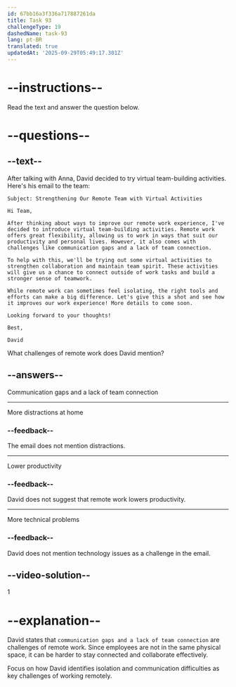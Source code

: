 ```yaml
---
id: 67bb16a3f336a717887261da
title: Task 93
challengeType: 19
dashedName: task-93
lang: pt-BR
translated: true
updatedAt: '2025-09-29T05:49:17.301Z'
---
```


<!-- READING -->

# --instructions--

Read the text and answer the question below.

# --questions--

## --text--

After talking with Anna, David decided to try virtual team-building activities. Here's his email to the team:

`Subject: Strengthening Our Remote Team with Virtual Activities`

`Hi Team,`

`After thinking about ways to improve our remote work experience, I've decided to introduce virtual team-building activities. Remote work offers great flexibility, allowing us to work in ways that suit our productivity and personal lives. However, it also comes with challenges like communication gaps and a lack of team connection.`

`To help with this, we'll be trying out some virtual activities to strengthen collaboration and maintain team spirit. These activities will give us a chance to connect outside of work tasks and build a stronger sense of teamwork.`

`While remote work can sometimes feel isolating, the right tools and efforts can make a big difference. Let's give this a shot and see how it improves our work experience! More details to come soon.`

`Looking forward to your thoughts!`

`Best,`

`David`

What challenges of remote work does David mention?

## --answers--

Communication gaps and a lack of team connection

---

More distractions at home

### --feedback--

The email does not mention distractions.

---

Lower productivity

### --feedback--

David does not suggest that remote work lowers productivity.

---

More technical problems

### --feedback--

David does not mention technology issues as a challenge in the email.

## --video-solution--

1

# --explanation--

David states that `communication gaps and a lack of team connection` are challenges of remote work. Since employees are not in the same physical space, it can be harder to stay connected and collaborate effectively.

Focus on how David identifies isolation and communication difficulties as key challenges of working remotely.
